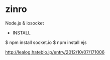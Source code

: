# zinro
Node.js &amp; iosocket

* INSTALL

$ npm install socket.io
$ npm install ejs

http://lealog.hateblo.jp/entry/2012/10/07/171006

